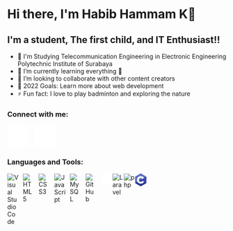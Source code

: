 # Hi there, I'm Habib Hammam K👋 


## I'm a student, The first child, and IT Enthusiast!!

- 🔭 I'm Studying Telecommunication Engineering in Electronic Engineering Polytechnic Institute of Surabaya
- 🌱 I’m currently learning everything 🤣
- 👯 I’m looking to collaborate with other content creators
- 🥅 2022 Goals: Learn more about web development
- ⚡ Fun fact: I love to play badminton and exploring the nature

### Connect with me:


[![linkedin](./img/linkedin-dark.svg)](https://linkedin.com/in/habibhkrnwn)
&nbsp;&nbsp;
[![instagram](./img/instagram-dark.svg)](https://instagram.com/habibhkrnwn)

### Languages and Tools:

<img align="left" alt="Visual Studio Code" width="26px" src="https://cdn.jsdelivr.net/gh/devicons/devicon/icons/vscode/vscode-original.svg" style="padding-right:10px;" />
<img align="left" alt="HTML5" width="26px" src="https://cdn.jsdelivr.net/gh/devicons/devicon/icons/html5/html5-original.svg" style="padding-right:10px;" />
<img align="left" alt="CSS3" width="26px" src="https://cdn.jsdelivr.net/gh/devicons/devicon/icons/css3/css3-original.svg" style="padding-right:10px;" />
<img align="left" alt="JavaScript" width="26px" src="https://cdn.jsdelivr.net/gh/devicons/devicon/icons/javascript/javascript-original.svg" style="padding-right:10px;" />
<img align="left" alt="MySQL" width="26px" src="https://cdn.jsdelivr.net/gh/devicons/devicon/icons/mysql/mysql-original.svg" style="padding-right:10px;" />
<img align="left" alt="GitHub" width="26px" src="https://user-images.githubusercontent.com/3369400/139448065-39a229ba-4b06-434b-bc67-616e2ed80c8f.png" style="padding-right:10px;" />
<img align="left" alt="Terminal" width="26px" src="./img/terminal-dark.svg" />
<img align="left" alt="Laravel" width="26px" src="https://upload.wikimedia.org/wikipedia/commons/9/9a/Laravel.svg" />
<img align="left" alt="php" width="26px" src="https://upload.wikimedia.org/wikipedia/commons/2/27/PHP-logo.svg" />
<img align="left" alt="c" width="26px" src="./img/c-program.svg" />


[instagram]: https://instagram.com/habibhkrnwn
[linkedin]: https://www.linkedin.com/in/habibhkrnwn/
